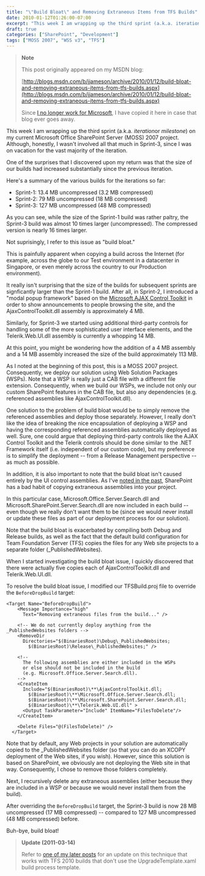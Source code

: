 ```yaml
---
title: "\"Build Bloat\" and Removing Extraneous Items from TFS Builds"
date: 2010-01-12T01:26:00-07:00
excerpt: "This week I am wrapping up the third sprint (a.k.a. iteration or milestone ) on my current Microsoft Office SharePoint Server (MOSS) 2007 project. Although, honestly, I wasn't involved all that much in Sprint-3, since I was on vacation for the vast majority..."
draft: true
categories: ["SharePoint", "Development"]
tags: ["MOSS 2007", "WSS v3", "TFS"]
---
```


> **Note**
>
> This post originally appeared on my MSDN blog:
>
> [http://blogs.msdn.com/b/jjameson/archive/2010/01/12/build-bloat-and-removing-extraneous-items-from-tfs-builds.aspx](http://blogs.msdn.com/b/jjameson/archive/2010/01/12/build-bloat-and-removing-extraneous-items-from-tfs-builds.aspx)
>
> Since [I no longer work for Microsoft](/blog/jjameson/2011/09/02/last-day-with-microsoft), I have copied it here in case that blog ever goes away.

This week I am wrapping up the third sprint (a.k.a. *iteration*or *milestone*) on my current Microsoft Office SharePoint Server (MOSS) 2007 project. Although, honestly, I wasn't involved all that much in Sprint-3, since I was on vacation for the vast majority of the iteration.

One of the surprises that I discovered upon my return was that the size of our builds had increased substantially since the previous iteration.

Here's a summary of the various builds for the iterations so far:

- Sprint-1: 13.4 MB uncompressed (3.2 MB compressed)
- Sprint-2: 79 MB uncompressed (18 MB compressed)
- Sprint-3: 127 MB uncompressed (48 MB compressed)

As you can see, while the size of the Sprint-1 build was rather paltry, the Sprint-3 build was almost 10 times larger (uncompressed). The compressed version is nearly 16 times larger.

Not suprisingly, I refer to this issue as "build bloat."

This is painfully apparent when copying a build across the Internet (for example, across the globe to our Test environment in a datacenter in Singapore, or even merely across the country to our Production environment).

It really isn't surprising that the size of the builds for subsequent sprints are signficantly larger than the Sprint-1 build. After all, in Sprint-2, I introduced a "modal popup framework" based on the [Microsoft AJAX Control Toolkit](http://www.asp.net/ajax) in order to show announcements to people browsing the site, and the AjaxControlToolkit.dll assembly is approximately 4 MB.

Similarly, for Sprint-3 we started using additional third-party controls for handling some of the more sophisticated user interface elements, and the Telerik.Web.UI.dll assembly is currently a whopping 14 MB.

At this point, you might be wondering how the addition of a 4 MB assembly and a 14 MB assembly increased the size of the build approximately 113 MB.

As I noted at the beginning of this post, this is a MOSS 2007 project. Consequently, we deploy our solution using Web Solution Packages (WSPs). Note that a WSP is really just a CAB file with a different file extension. Consequently, when we build our WSPs, we include not only our custom SharePoint features in the CAB file, but also any dependencies (e.g. referenced assemblies like AjaxControlToolkit.dll).

One solution to the problem of build bloat would be to simply remove the referenced assemblies and deploy those separately. However, I really don't like the idea of breaking the nice encapsulation of deploying a WSP and having the corresponding referenced assemblies automatically deployed as well. Sure, one could argue that deploying third-party controls like the AJAX Control Toolkit and the Telerik controls should be done similar to the .NET Framework itself (i.e. independent of our custom code), but my preference is to simplify the deployment -- from a Release Management perspective -- as much as possible.

In addition, it is also important to note that the build bloat isn't caused entirely by the UI control assemblies. As I've [noted in the past](/blog/jjameson/2009/03/30/extraneous-sharepoint-assemblies), SharePoint has a bad habit of copying extraneous assemblies into your project.

In this particular case, Microsoft.Office.Server.Search.dll and Microsoft.SharePoint.Server.Search.dll are now included in each build -- even though we really don't want them to be (since we would never install or update these files as part of our deployment process for our solution).

Note that the build bloat is exacerbated by compiling both Debug and Release builds, as well as the fact that the default build configuration for Team Foundation Server (TFS) copies the files for any Web site projects to a separate folder (\_PublishedWebsites).

When I started investigating the build bloat issue, I quickly discovered that there were actually five copies each of AjaxControlToolkit.dll and Telerik.Web.UI.dll.

To resolve the build bloat issue, I modified our TFSBuild.proj file to override the `BeforeDropBuild` target:

```
<Target Name="BeforeDropBuild">
    <Message Importance="high"
      Text="Removing extraneous files from the build..." />

    <!-- We do not currently deploy anything from the _PublishedWebsites folders -->
    <RemoveDir
      Directories="$(BinariesRoot)\Debug\_PublishedWebsites;
        $(BinariesRoot)\Release\_PublishedWebsites;" />

    <!--
      The following assemblies are either included in the WSPs
      or else should not be included in the build
      (e.g. Microsoft.Office.Server.Search.dll).
    -->
    <CreateItem
      Include="$(BinariesRoot)\**\AjaxControlToolkit.dll;
        $(BinariesRoot)\**\Microsoft.Office.Server.Search.dll;
        $(BinariesRoot)\**\Microsoft.SharePoint.Server.Search.dll;
        $(BinariesRoot)\**\Telerik.Web.UI.dll" >
      <Output TaskParameter="Include" ItemName="FilesToDelete"/>
    </CreateItem>

    <Delete Files="@(FilesToDelete)" />
  </Target>
```

Note that by default, any Web projects in your solution are automatically copied to the \_PublishedWebsites folder (so that you can do an XCOPY deployment of the Web sites, if you wish). However, since this solution is based on SharePoint, we obviously are not deploying the Web site in that way. Consequently, I chose to remove those folders completely.

Next, I recursively delete any extraneous assemblies (either because they are included in a WSP or because we would never install them from the build).

After overriding the `BeforeDropBuild` target, the Sprint-3 build is now 28 MB uncompressed (17 MB compressed) -- compared to 127 MB uncompressed (48 MB compressed) before.

Buh-bye, build bloat!

> **Update (2011-03-14)**
>
> Refer to [one of my later posts](/blog/jjameson/2011/03/14/quot-build-bloat-quot-part-2-a-k-a-removing-extraneous-items-from-sharepoint-visual-studio-projects) for an update on this technique that works with TFS 2010 builds that don't use the UpgradeTemplate.xaml build process template.

